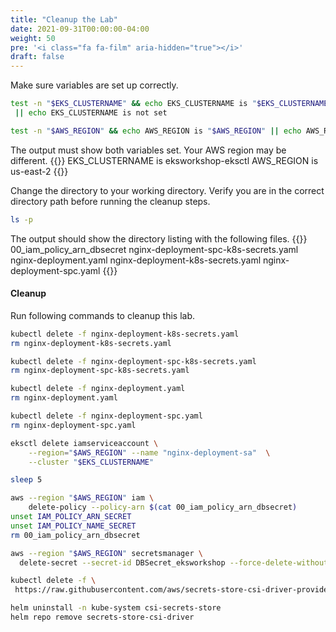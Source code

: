 ```yaml
---
title: "Cleanup the Lab"
date: 2021-09-31T00:00:00-04:00
weight: 50
pre: '<i class="fa fa-film" aria-hidden="true"></i>'
draft: false
---
```


Make sure variables are set up correctly.
```bash
test -n "$EKS_CLUSTERNAME" && echo EKS_CLUSTERNAME is "$EKS_CLUSTERNAME" \
 || echo EKS_CLUSTERNAME is not set

test -n "$AWS_REGION" && echo AWS_REGION is "$AWS_REGION" || echo AWS_REGION is not set


```

The output must show both variables set. Your AWS region may be different.
{{<output>}}
EKS_CLUSTERNAME is eksworkshop-eksctl
AWS_REGION is us-east-2
{{</output>}}


Change the directory to your working directory. Verify you are in the correct directory path before running the cleanup steps.

```bash
ls -p

```

The output should show the directory listing with the following files.
{{<output>}}
00_iam_policy_arn_dbsecret		nginx-deployment-spc-k8s-secrets.yaml	nginx-deployment.yaml
nginx-deployment-k8s-secrets.yaml	nginx-deployment-spc.yaml
{{</output>}}


#### Cleanup
Run following commands to cleanup this lab.
```bash
kubectl delete -f nginx-deployment-k8s-secrets.yaml
rm nginx-deployment-k8s-secrets.yaml

kubectl delete -f nginx-deployment-spc-k8s-secrets.yaml
rm nginx-deployment-spc-k8s-secrets.yaml

kubectl delete -f nginx-deployment.yaml
rm nginx-deployment.yaml

kubectl delete -f nginx-deployment-spc.yaml
rm nginx-deployment-spc.yaml

eksctl delete iamserviceaccount \
    --region="$AWS_REGION" --name "nginx-deployment-sa"  \
    --cluster "$EKS_CLUSTERNAME" 

sleep 5

aws --region "$AWS_REGION" iam \
	delete-policy --policy-arn $(cat 00_iam_policy_arn_dbsecret)
unset IAM_POLICY_ARN_SECRET
unset IAM_POLICY_NAME_SECRET
rm 00_iam_policy_arn_dbsecret

aws --region "$AWS_REGION" secretsmanager \
  delete-secret --secret-id DBSecret_eksworkshop --force-delete-without-recovery

kubectl delete -f \
 https://raw.githubusercontent.com/aws/secrets-store-csi-driver-provider-aws/main/deployment/aws-provider-installer.yaml

helm uninstall -n kube-system csi-secrets-store
helm repo remove secrets-store-csi-driver
```
